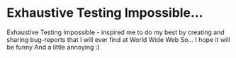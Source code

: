# Exhaustive Testing Impossible...
Exhaustive Testing Impossible - inspired me to do my best by creating and sharing bug-reports that I will ever find at World Wide Web
So... I hope it will be funny
And a little annoying :)
